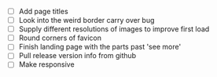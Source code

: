 - [ ] Add page titles
- [ ] Look into the weird border carry over bug
- [ ] Supply different resolutions of images to improve first load
- [ ] Round corners of favicon
- [ ] Finish landing page with the parts past 'see more'
- [ ] Pull release version info from github
- [ ] Make responsive

